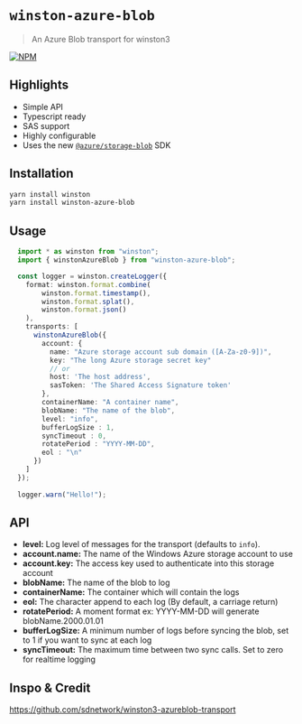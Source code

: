 # `winston-azure-blob`

> An Azure Blob transport for winston3

[![NPM](https://img.shields.io/npm/v/winston-azure-blob?style=for-the-badge)](https://www.npmjs.com/package/winston-azure-blob)

## Highlights

- Simple API
- Typescript ready
- SAS support
- Highly configurable
- Uses the new [`@azure/storage-blob`](https://www.npmjs.com/package/@azure/storage-blob) SDK

## Installation

``` bash
yarn install winston
yarn install winston-azure-blob
```

## Usage

```typescript
  import * as winston from "winston";
  import { winstonAzureBlob } from "winston-azure-blob";

  const logger = winston.createLogger({
    format: winston.format.combine(
        winston.format.timestamp(),
        winston.format.splat(),
        winston.format.json()
    ),
    transports: [
      winstonAzureBlob({
        account: {
          name: "Azure storage account sub domain ([A-Za-z0-9])",
          key: "The long Azure storage secret key"
          // or 
          host: 'The host address',
          sasToken: 'The Shared Access Signature token'
        },
        containerName: "A container name",
        blobName: "The name of the blob",
        level: "info",
        bufferLogSize : 1,
        syncTimeout : 0,
        rotatePeriod : "YYYY-MM-DD",
        eol : "\n"
      })
    ]
  });
  
  logger.warn("Hello!");
```

## API

* __level:__ Log level of messages for the transport (defaults to `info`).
* __account.name:__ The name of the Windows Azure storage account to use
* __account.key:__ The access key used to authenticate into this storage account
* __blobName:__ The name of the blob to log
* __containerName:__ The container which will contain the logs
* __eol:__ The character append to each log (By default, a carriage return)
* __rotatePeriod:__ A moment format ex: YYYY-MM-DD will generate blobName.2000.01.01
* __bufferLogSize:__ A minimum number of logs before syncing the blob, set to 1 if you want to sync at each log
* __syncTimeout:__ The maximum time between two sync calls. Set to zero for realtime logging

## Inspo & Credit

<https://github.com/sdnetwork/winston3-azureblob-transport>
